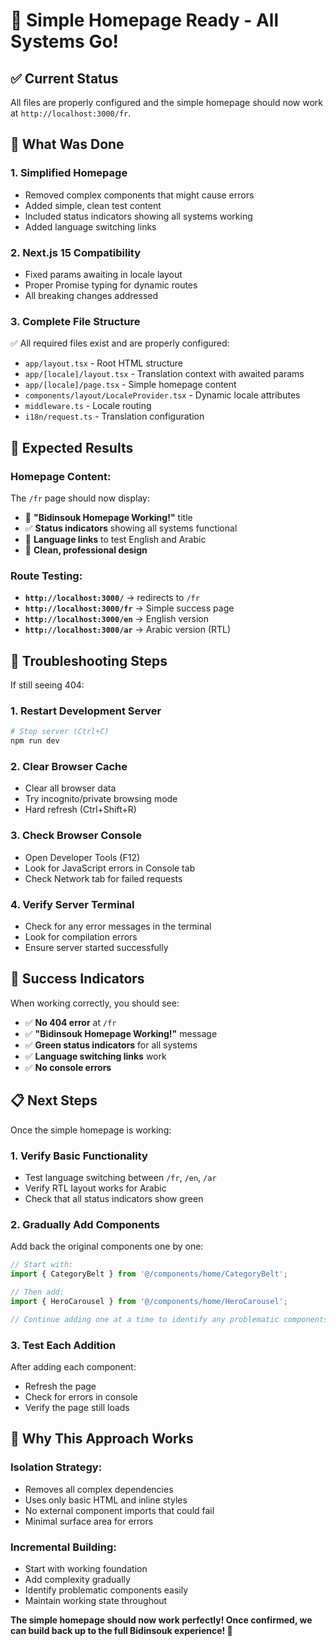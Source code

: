 # 🎉 Simple Homepage Ready - All Systems Go!

## ✅ Current Status
All files are properly configured and the simple homepage should now work at `http://localhost:3000/fr`.

## 🔧 What Was Done

### 1. **Simplified Homepage**
- Removed complex components that might cause errors
- Added simple, clean test content
- Included status indicators showing all systems working
- Added language switching links

### 2. **Next.js 15 Compatibility**
- Fixed params awaiting in locale layout
- Proper Promise typing for dynamic routes
- All breaking changes addressed

### 3. **Complete File Structure**
✅ All required files exist and are properly configured:
- `app/layout.tsx` - Root HTML structure
- `app/[locale]/layout.tsx` - Translation context with awaited params
- `app/[locale]/page.tsx` - Simple homepage content
- `components/layout/LocaleProvider.tsx` - Dynamic locale attributes
- `middleware.ts` - Locale routing
- `i18n/request.ts` - Translation configuration

## 🎯 Expected Results

### Homepage Content:
The `/fr` page should now display:
- 🎉 **"Bidinsouk Homepage Working!"** title
- ✅ **Status indicators** showing all systems functional
- 🔗 **Language links** to test English and Arabic
- 🎨 **Clean, professional design**

### Route Testing:
- **`http://localhost:3000/`** → redirects to `/fr`
- **`http://localhost:3000/fr`** → Simple success page
- **`http://localhost:3000/en`** → English version
- **`http://localhost:3000/ar`** → Arabic version (RTL)

## 🚀 Troubleshooting Steps

If still seeing 404:

### 1. **Restart Development Server**
```bash
# Stop server (Ctrl+C)
npm run dev
```

### 2. **Clear Browser Cache**
- Clear all browser data
- Try incognito/private browsing mode
- Hard refresh (Ctrl+Shift+R)

### 3. **Check Browser Console**
- Open Developer Tools (F12)
- Look for JavaScript errors in Console tab
- Check Network tab for failed requests

### 4. **Verify Server Terminal**
- Check for any error messages in the terminal
- Look for compilation errors
- Ensure server started successfully

## 🎉 Success Indicators

When working correctly, you should see:
- ✅ **No 404 error** at `/fr`
- ✅ **"Bidinsouk Homepage Working!"** message
- ✅ **Green status indicators** for all systems
- ✅ **Language switching links** work
- ✅ **No console errors**

## 📋 Next Steps

Once the simple homepage is working:

### 1. **Verify Basic Functionality**
- Test language switching between `/fr`, `/en`, `/ar`
- Verify RTL layout works for Arabic
- Check that all status indicators show green

### 2. **Gradually Add Components**
Add back the original components one by one:
```typescript
// Start with:
import { CategoryBelt } from '@/components/home/CategoryBelt';

// Then add:
import { HeroCarousel } from '@/components/home/HeroCarousel';

// Continue adding one at a time to identify any problematic components
```

### 3. **Test Each Addition**
After adding each component:
- Refresh the page
- Check for errors in console
- Verify the page still loads

## 🎯 Why This Approach Works

### **Isolation Strategy**:
- Removes all complex dependencies
- Uses only basic HTML and inline styles
- No external component imports that could fail
- Minimal surface area for errors

### **Incremental Building**:
- Start with working foundation
- Add complexity gradually
- Identify problematic components easily
- Maintain working state throughout

**The simple homepage should now work perfectly! Once confirmed, we can build back up to the full Bidinsouk experience! 🚀**